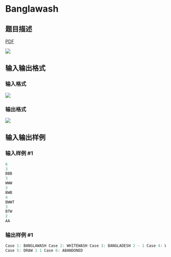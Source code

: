# Banglawash

## 题目描述

[problemUrl]: https://uva.onlinejudge.org/index.php?option=com_onlinejudge&Itemid=8&category=823&page=show_problem&problem=4438

[PDF](https://uva.onlinejudge.org/external/127/p12700.pdf)

![](https://cdn.luogu.com.cn/upload/vjudge_pic/UVA12700/c15eebcf58e5eb02f033b5b7402e17a551ae9043.png)

## 输入输出格式

### 输入格式

![](https://cdn.luogu.com.cn/upload/vjudge_pic/UVA12700/3593f053cbe9e075eea2d5094fbbd9fd9504af89.png)

### 输出格式

![](https://cdn.luogu.com.cn/upload/vjudge_pic/UVA12700/841fe063b53daee96284f3de72dab8d43c96bcec.png)

## 输入输出样例

### 输入样例 #1

```cpp
6
3
BBB
3
WWW
3
BWB
4
BWWT
3
BTW
2
AA
```


### 输出样例 #1

```cpp
Case 1: BANGLAWASH Case 2: WHITEWASH Case 3: BANGLADESH 2 - 1 Case 4: WWW 2 - 1
Case 5: DRAW 1 1 Case 6: ABANDONED
```


